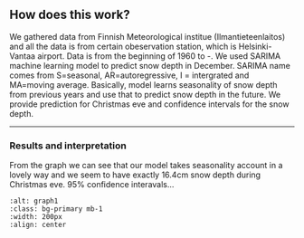 ## How does this work?

We gathered data from Finnish Meteorological institue (Ilmantieteenlaitos) and all the data is from certain obeservation station, which is Helsinki-Vantaa airport. Data is from the beginning of 1960 to -. We used SARIMA machine learning model to predict snow depth in December. SARIMA name comes from S=seasonal, AR=autoregressive, I = intergrated and MA=moving average. Basically, model learns seasonality of snow depth from previous years and use that to predict snow depth in the future. We provide prediction for Christmas eve and confidence intervals for the snow depth. 

---

### Results and interpretation

From the graph we can see that our model takes seasonality account in a lovely way and we seem to have exactly 16.4cm snow depth during Christmas eve. 95% confidence interavals...

```{image} ../images/photo_2022-10-04_13-21-10.jpg
:alt: graph1
:class: bg-primary mb-1
:width: 200px
:align: center
```
